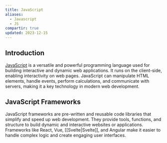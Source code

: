 ```yaml
---
title: JavaScript
aliases:
  - Javascript
  - JS
compartir: true
updated: 2023-12-15
---
```


## Introduction

[JavaScript](https://en.wikipedia.org/wiki/JavaScript) is a versatile and powerful programming language used for building interactive and dynamic web applications. It runs on the client-side, enabling interactivity on web pages. JavaScript can manipulate HTML elements, handle events, perform calculations, and communicate with servers, making it a key technology in modern web development.

## JavaScript Frameworks

JavaScript frameworks are pre-written and reusable code libraries that simplify and speed up web development. They provide tools, functions, and structure to build dynamic and interactive websites or applications. Frameworks like React, Vue, [[Svelte|Svelte]], and Angular make it easier to handle complex logic and create engaging user interfaces.

